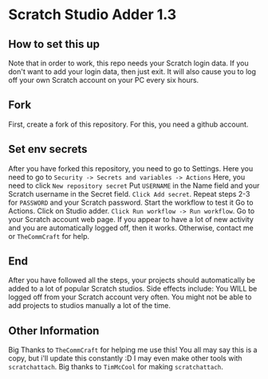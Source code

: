 # Scratch Studio Adder 1.3

## How to set this up
Note that in order to work, this repo needs your Scratch login data. If you don't want to add your login data, then just exit. It will also cause you to log off your own Scratch account on your PC every six hours.

## Fork
First, create a fork of this repository. For this, you need a github account.

## Set env secrets
After you have forked this repository, you need to go to Settings. Here you need to go to `Security -> Secrets and variables -> Actions`
Here, you need to click `New repository secret`
Put `USERNAME` in the Name field and your Scratch username in the Secret field. `Click Add secret`.
Repeat steps 2-3 for `PASSWORD` and your Scratch password.
Start the workflow to test it
Go to Actions. Click on Studio adder. `Click Run workflow -> Run workflow`. Go to your Scratch account web page. If you appear to have a lot of new activity and you are automatically logged off, then it works. Otherwise, contact me or `TheCommCraft` for help.

## End
After you have followed all the steps, your projects should automatically be added to a lot of popular Scratch studios. Side effects include: You WILL be logged off from your Scratch account very often. You might not be able to add projects to studios manually a lot of the time.

## Other Information
Big Thanks to `TheCommCraft` for helping me use this! 
You all may say this is a copy, but i'll update this constantly :D
I may even make other tools with `scratchattach`. Big thanks to `TimMcCool` for making `scratchattach`.
